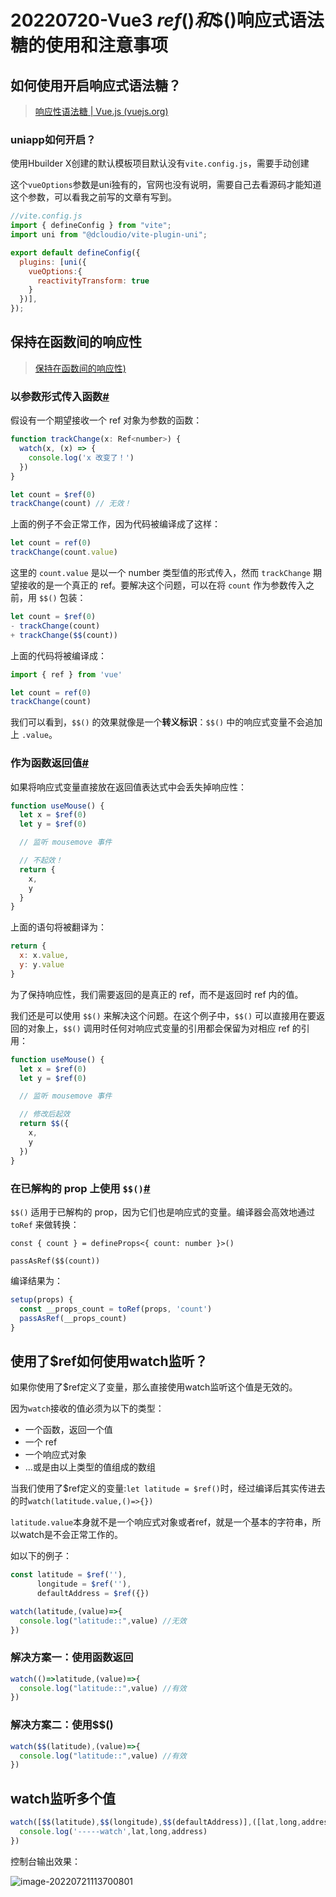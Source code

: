# 20220720-Vue3 $ref() 和$$()响应式语法糖的使用和注意事项

## 如何使用开启响应式语法糖？

> [响应性语法糖 | Vue.js (vuejs.org)](https://staging-cn.vuejs.org/guide/extras/reactivity-transform.html#explicit-opt-in)

### uniapp如何开启？

使用Hbuilder X创建的默认模板项目默认没有`vite.config.js`，需要手动创建

这个`vueOptions`参数是uni独有的，官网也没有说明，需要自己去看源码才能知道这个参数，可以看我之前写的文章有写到。

```js
//vite.config.js
import { defineConfig } from "vite";
import uni from "@dcloudio/vite-plugin-uni";

export default defineConfig({
  plugins: [uni({
    vueOptions:{
      reactivityTransform: true
    }
  })],
});
```

## 保持在函数间的响应性

> [保持在函数间的响应性)](https://staging-cn.vuejs.org/guide/extras/reactivity-transform.html#retaining-reactivity-across-function-boundaries)

### 以参数形式传入函数[#](https://staging-cn.vuejs.org/guide/extras/reactivity-transform.html#passing-into-function-as-argument)

假设有一个期望接收一个 ref 对象为参数的函数：

```js
function trackChange(x: Ref<number>) {
  watch(x, (x) => {
    console.log('x 改变了！')
  })
}

let count = $ref(0)
trackChange(count) // 无效！
```

上面的例子不会正常工作，因为代码被编译成了这样：

```js
let count = ref(0)
trackChange(count.value)
```

这里的 `count.value` 是以一个 number 类型值的形式传入，然而 `trackChange` 期望接收的是一个真正的 ref。要解决这个问题，可以在将 `count` 作为参数传入之前，用 `$$()` 包装：

```js
let count = $ref(0)
- trackChange(count)
+ trackChange($$(count))
```

上面的代码将被编译成：

```js
import { ref } from 'vue'

let count = ref(0)
trackChange(count)
```

我们可以看到，`$$()` 的效果就像是一个**转义标识**：`$$()` 中的响应式变量不会追加上 `.value`。

### 作为函数返回值[#](https://staging-cn.vuejs.org/guide/extras/reactivity-transform.html#returning-inside-function-scope)

如果将响应式变量直接放在返回值表达式中会丢失掉响应性：

```js
function useMouse() {
  let x = $ref(0)
  let y = $ref(0)

  // 监听 mousemove 事件

  // 不起效！
  return {
    x,
    y
  }
}
```

上面的语句将被翻译为：

```js
return {
  x: x.value,
  y: y.value
}
```

为了保持响应性，我们需要返回的是真正的 ref，而不是返回时 ref 内的值。

我们还是可以使用 `$$()` 来解决这个问题。在这个例子中，`$$()` 可以直接用在要返回的对象上，`$$()` 调用时任何对响应式变量的引用都会保留为对相应 ref 的引用：

```js
function useMouse() {
  let x = $ref(0)
  let y = $ref(0)

  // 监听 mousemove 事件

  // 修改后起效
  return $$({
    x,
    y
  })
}
```

### 在已解构的 prop 上使用 `$$()`[#](https://staging-cn.vuejs.org/guide/extras/reactivity-transform.html#usage-on-destructured-props)

`$$()` 适用于已解构的 prop，因为它们也是响应式的变量。编译器会高效地通过 `toRef` 来做转换：

```
const { count } = defineProps<{ count: number }>()

passAsRef($$(count))
```

编译结果为：

```js
setup(props) {
  const __props_count = toRef(props, 'count')
  passAsRef(__props_count)
}
```

## 使用了$ref如何使用watch监听？

如果你使用了$ref定义了变量，那么直接使用watch监听这个值是无效的。

因为`watch`接收的值必须为以下的类型：

- 一个函数，返回一个值
- 一个 ref
- 一个响应式对象
- ...或是由以上类型的值组成的数组

当我们使用了$ref定义的变量:`let latitude = $ref()`时，经过编译后其实传进去的时`watch(latitude.value,()=>{})`

`latitude.value`本身就不是一个响应式对象或者ref，就是一个基本的字符串，所以watch是不会正常工作的。

如以下的例子：

```js
const latitude = $ref(''),
	  longitude = $ref(''),
	  defaultAddress = $ref({})

watch(latitude,(value)=>{
  console.log("latitude::",value) //无效
})
```

### 解决方案一：使用函数返回

```js
watch(()=>latitude,(value)=>{
  console.log("latitude::",value) //有效
})
```

### 解决方案二：使用$$()

```js
watch($$(latitude),(value)=>{
  console.log("latitude::",value) //有效
})
```

## watch监听多个值

```js
watch([$$(latitude),$$(longitude),$$(defaultAddress)],([lat,long,address])=>{
  console.log('-----watch',lat,long,address)
})
```

控制台输出效果：

![image-20220721113700801](https://s2.loli.net/2022/07/21/Io1XiAxNckDYhuK.png)
